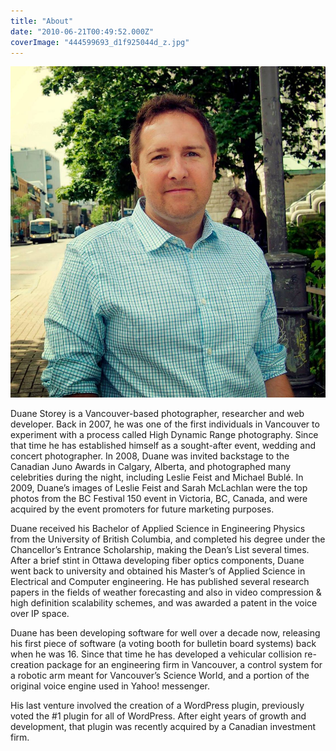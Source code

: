 ```yaml
---
title: "About"
date: "2010-06-21T00:49:52.000Z"
coverImage: "444599693_d1f925044d_z.jpg"
---
```


![](images/duane-new.jpg)

Duane Storey is a Vancouver-based photographer, researcher and web developer. Back in 2007, he was one of the first individuals in Vancouver to experiment with a process called High Dynamic Range photography. Since that time he has established himself as a sought-after event, wedding and concert photographer. In 2008, Duane was invited backstage to the Canadian Juno Awards in Calgary, Alberta, and photographed many celebrities during the night, including Leslie Feist and Michael Bublé. In 2009, Duane’s images of Leslie Feist and Sarah McLachlan were the top photos from the BC Festival 150 event in Victoria, BC, Canada, and were acquired by the event promoters for future marketing purposes.

Duane received his Bachelor of Applied Science in Engineering Physics from the University of British Columbia, and completed his degree under the Chancellor’s Entrance Scholarship, making the Dean’s List several times. After a brief stint in Ottawa developing fiber optics components, Duane went back to university and obtained his Master’s of Applied Science in Electrical and Computer engineering. He has published several research papers in the fields of weather forecasting and also in video compression & high definition scalability schemes, and was awarded a patent in the voice over IP space.

Duane has been developing software for well over a decade now, releasing his first piece of software (a voting booth for bulletin board systems) back when he was 16. Since that time he has developed a vehicular collision re-creation package for an engineering firm in Vancouver, a control system for a robotic arm meant for Vancouver’s Science World, and a portion of the original voice engine used in Yahoo! messenger.

His last venture involved the creation of a WordPress plugin, previously voted the #1 plugin for all of WordPress. After eight years of growth and development, that plugin was recently acquired by a Canadian investment firm.
